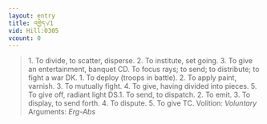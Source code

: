 ```yaml
---
layout: entry
title: འགྱེད་√1
vid: Hill:0305
vcount: 0
---
```

> 1\. To divide, to scatter, disperse\. 2\. To institute, set going\. 3\. To give an entertainment, banquet CD\. To focus rays; to send; to distribute; to fight a war DK\. 1\. To deploy (troops in battle)\. 2\. To apply paint, varnish\. 3\. To mutually fight\. 4\. To give, having divided into pieces\. 5\. To give off, radiant light DS\.1\. To send, to dispatch\. 2\. To emit\. 3\. To display, to send forth\. 4\. To dispute\. 5\. To give TC\.
> Volition: _Voluntary_
> Arguments: _Erg-Abs_


